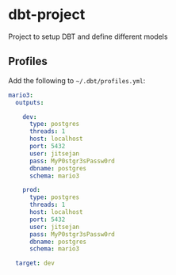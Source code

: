 # dbt-project
Project to setup DBT and define different models



## Profiles

Add the following to `~/.dbt/profiles.yml`:

```yaml
mario3:
  outputs:

    dev:
      type: postgres
      threads: 1
      host: localhost
      port: 5432
      user: jitsejan
      pass: MyP0stgr3sPassw0rd
      dbname: postgres
      schema: mario3

    prod:
      type: postgres
      threads: 1
      host: localhost
      port: 5432
      user: jitsejan
      pass: MyP0stgr3sPassw0rd
      dbname: postgres
      schema: mario3

  target: dev
```
